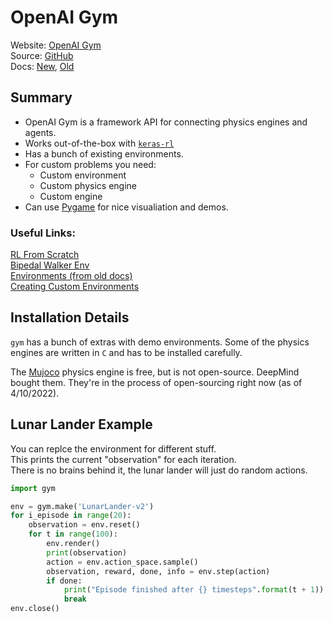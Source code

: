 # OpenAI Gym

Website: [OpenAI Gym](https://gym.openai.com/)  
Source: [GitHub](https://github.com/openai/gym)  
Docs: [New](https://www.gymlibrary.ml/), [Old](https://gym.openai.com/docs/)

## Summary

* OpenAI Gym is a framework API for connecting physics engines and agents.
* Works out-of-the-box with [`keras-rl`](keras-rl.md)
* Has a bunch of existing environments.
* For custom problems you need:
  * Custom environment
  * Custom physics engine
  * Custom engine
* Can use [Pygame](https://github.com/pygame/pygame) for nice visualiation and demos.

### Useful Links:
[RL From Scratch](https://www.learndatasci.com/tutorials/reinforcement-q-learning-scratch-python-openai-gym/)  
[Bipedal Walker Env](https://github.com/openai/gym/blob/master/gym/envs/box2d/bipedal_walker.py)  
[Environments (from old docs)](https://gym.openai.com/envs/#classic_control)  
[Creating Custom Environments](https://blog.paperspace.com/creating-custom-environments-openai-gym/)

## Installation Details
`gym` has a bunch of extras with demo environments. Some of the physics engines are written in `C` and has to be installed carefully.

The [Mujoco](https://mujoco.org/) physics engine is free, but is not open-source. DeepMind bought them. They're in the process of open-sourcing right now (as of 4/10/2022).

## Lunar Lander Example
You can replce the environment for different stuff.  
This prints the current "observation" for each iteration.  
There is no brains behind it, the lunar lander will just do random actions.
```python
import gym

env = gym.make('LunarLander-v2')
for i_episode in range(20):
    observation = env.reset()
    for t in range(100):
        env.render()
        print(observation)
        action = env.action_space.sample()
        observation, reward, done, info = env.step(action)
        if done:
            print("Episode finished after {} timesteps".format(t + 1))
            break
env.close()
```
